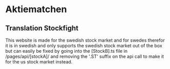 # Aktiematchen
## Translation Stockfight

This website is made for the swedish stock market and for swedes therefor it is in swedish and only supports the swedish stock market out of the box but can easily be fixed by going into the [StockB].ts file in /pages/api/[stockA]/ and removing the '.ST' suffix on the api call to make it for the us stock market instead.
